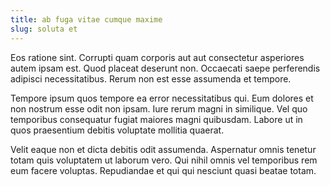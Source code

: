 ```yaml
---
title: ab fuga vitae cumque maxime
slug: soluta et
---
```


Eos ratione sint. Corrupti quam corporis aut aut consectetur asperiores autem ipsam est. Quod placeat deserunt non. Occaecati saepe perferendis adipisci necessitatibus. Rerum non est esse assumenda et tempore.

Tempore ipsum quos tempore ea error necessitatibus qui. Eum dolores et non nostrum esse odit non ipsam. Iure rerum magni in similique. Vel quo temporibus consequatur fugiat maiores magni quibusdam. Labore ut in quos praesentium debitis voluptate mollitia quaerat.

Velit eaque non et dicta debitis odit assumenda. Aspernatur omnis tenetur totam quis voluptatem ut laborum vero. Qui nihil omnis vel temporibus rem eum facere voluptas. Repudiandae et qui qui nesciunt quasi beatae totam.
